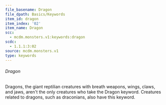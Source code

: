 ```yaml
---
file_basename: Dragon
file_dpath: Basics/Keywords
item_id: dragon
item_index: '02'
item_name: Dragon
scc:
  - mcdm.monsters.v1:keywords:dragon
scdc:
  - 1.1.1:3:02
source: mcdm.monsters.v1
type: keywords
---
```


###### Dragon

Dragons, the giant reptilian creatures with breath weapons, wings, claws, and jaws, aren't the only creatures who take the Dragon keyword. Creatures related to dragons, such as draconians, also have this keyword.
